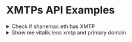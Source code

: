 # XMTPs API Examples

<details>

<summary>Check if shanemac.eth has XMTP</summary>

```graphql
query MyQuery {
  XMTPs(input: {blockchain: ALL, filter: {owner: {_eq: "shanemac.eth"}}}) {
    XMTP {
      isXMTPEnabled
    }
  }
}
```

</details>

<details>

<summary>Show me vitalik.lens xmtp and primary domain</summary>

```graphql
query MyQuery {
  XMTPs(input: {blockchain: ALL, filter: {owner: {_eq: "vitalik.lens"}}}) {
    XMTP {
      isXMTPEnabled
      owner {
        primaryDomain {
          name
        }
      }
    }
  }
}
```

</details>

